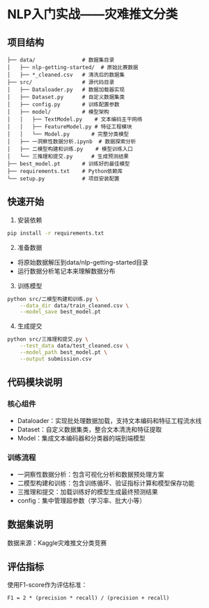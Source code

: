 # NLP入门实战——灾难推文分类

## 项目结构

```
├── data/               # 数据集目录
│   ├── nlp-getting-started/  # 原始比赛数据
│   ├── *_cleaned.csv   # 清洗后的数据集
├── src/                # 源代码目录
│   ├── Dataloader.py   # 数据加载器实现
│   ├── Dataset.py      # 自定义数据集类
│   ├── config.py       # 训练配置参数
│   ├── model/          # 模型架构
│   │   ├── TextModel.py    # 文本编码主干网络
│   │   ├── FeatureModel.py # 特征工程模块
│   │   └── Model.py       # 完整分类模型
│   ├── 一洞察性数据分析.ipynb  # 数据探索分析
│   ├── 二模型构建和训练.py    # 模型训练入口
│   └── 三推理和提交.py      # 生成预测结果
├── best_model.pt       # 训练好的最佳模型
├── requirements.txt    # Python依赖库
└── setup.py            # 项目安装配置
```

## 快速开始

1. 安装依赖
```bash
pip install -r requirements.txt
```

2. 准备数据
- 将原始数据解压到data/nlp-getting-started目录
- 运行数据分析笔记本来理解数据分布

3. 训练模型
```bash
python src/二模型构建和训练.py \
    --data_dir data/train_cleaned.csv \
    --model_save best_model.pt
```

4. 生成提交
```bash
python src/三推理和提交.py \
    --test_data data/test_cleaned.csv \
    --model_path best_model.pt \
    --output submission.csv
```

## 代码模块说明

### 核心组件
- Dataloader：实现批处理数据加载，支持文本编码和特征工程流水线
- Dataset：自定义数据集类，整合文本清洗和特征提取
- Model：集成文本编码器和分类器的端到端模型

### 训练流程
- 一洞察性数据分析：包含可视化分析和数据预处理方案
- 二模型构建和训练：包含训练循环、验证指标计算和模型保存功能
- 三推理和提交：加载训练好的模型生成最终预测结果
- config：集中管理超参数（学习率、批大小等）

## 数据集说明
数据来源：Kaggle灾难推文分类竞赛

## 评估指标
使用F1-score作为评估标准：
```
F1 = 2 * (precision * recall) / (precision + recall)
```
